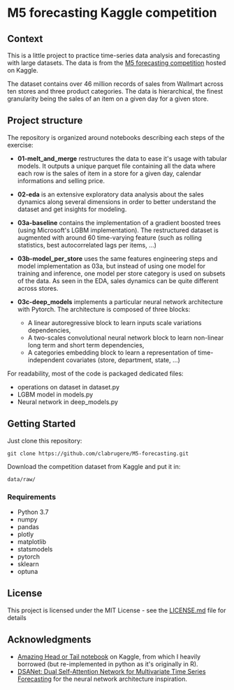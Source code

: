 # M5 forecasting Kaggle competition

## Context
This is a little project to practice time-series data analysis and forecasting with large datasets. The data is from the [M5 forecasting competition](https://www.kaggle.com/c/m5-forecasting-accuracy/overview) hosted on Kaggle.

The dataset contains over 46 million records of sales from Wallmart across ten stores and three product categories. The data is hierarchical, the finest granularity being the sales of an item on a given day for a given store.

## Project structure
The repository is organized around notebooks describing each steps of the exercise:
* **01-melt_and_merge** restructures the data to ease it's usage with tabular models. It outputs a unique parquet file containing all the data where each row is the sales of item in a store for a given day, calendar informations and selling price.

* **02-eda** is an extensive exploratory data analysis about the sales dynamics along several dimensions in order to better understand the dataset and get insights for modeling.

* **03a-baseline** contains the implementation of a gradient boosted trees (using Microsoft's LGBM implementation). The restructured dataset is augmented with around 60 time-varying feature (such as rolling statistics, best autocorrelated lags per items, ...)

* **03b-model_per_store** uses the same features engineering steps and model implementation as 03a, but instead of using one model for training and inference, one model per store category is used on subsets of the data. As seen in the EDA, sales dynamics can be quite different across stores.

* **03c-deep_models** implements a particular neural network architecture with Pytorch. The architecture is composed of three blocks: 
    * A linear autoregressive block to learn inputs scale variations dependencies,
    * A two-scales convolutional neural network block to learn non-linear long term and short term dependencies,
    * A categories embedding block to learn a representation of time-independent covariates (store, department, state, ...)

For readability, most of the code is packaged dedicated files:
* operations on dataset in dataset.py
* LGBM model in models.py
* Neural network in deep_models.py

## Getting Started

Just clone this repository:
```
git clone https://github.com/clabrugere/M5-forecasting.git
```

Download the competition dataset from Kaggle and put it in:
```
data/raw/
```

### Requirements

* Python 3.7
* numpy
* pandas
* plotly
* matplotlib
* statsmodels
* pytorch
* sklearn
* optuna

## License

This project is licensed under the MIT License - see the [LICENSE.md](LICENSE.md) file for details

## Acknowledgments
* [Amazing Head or Tail notebook](https://www.kaggle.com/headsortails/back-to-predict-the-future-interactive-m5-eda) on Kaggle, from which I heavily borrowed (but re-implemented in python as it's originally in R).
* [DSANet: Dual Self-Attention Network for Multivariate Time Series Forecasting](https://dl.acm.org/doi/10.1145/3357384.3358132) for the neural network architecture inspiration.
